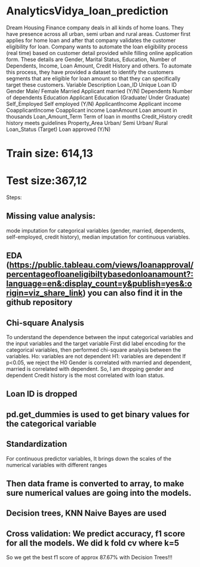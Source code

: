 # AnalyticsVidya_loan_prediction
Dream Housing Finance company deals in all kinds of home loans. They have presence across all urban, semi urban and rural areas. Customer first applies for home loan and after that company validates the customer eligibility for loan. Company wants to automate the loan eligibility process (real time) based on customer detail provided while filling online application form. These details are Gender, Marital Status, Education, Number of Dependents, Income, Loan Amount, Credit History and others. To automate this process, they have provided a dataset to identify the customers segments that are eligible for loan amount so that they can specifically target these customers. 
Variable	Description
Loan_ID	Unique Loan ID
Gender	Male/ Female
Married	Applicant married (Y/N)
Dependents	Number of dependents
Education	Applicant Education (Graduate/ Under Graduate)
Self_Employed	Self employed (Y/N)
ApplicantIncome	Applicant income
CoapplicantIncome	Coapplicant income
LoanAmount	Loan amount in thousands
Loan_Amount_Term	Term of loan in months
Credit_History	credit history meets guidelines
Property_Area	Urban/ Semi Urban/ Rural
Loan_Status	(Target) Loan approved (Y/N)

# Train size: 614,13
# Test size:367,12

Steps:
## Missing value analysis:
mode imputation for categorical variables (gender, married, dependents, self-employed, credit history), median imputation for continuous variables.
## EDA (https://public.tableau.com/views/loanapproval/percentageofloaneligibiltybasedonloanamount?:language=en&:display_count=y&publish=yes&:origin=viz_share_link) you can also find it in the github repository
## Chi-square Analysis
To understand the dependence between the input categorical variables and the input variables and the target variable
First did label encoding for the categorical variables, then performed chi-square analysis between the variables.
Ho: variables are not dependent
H1: variables are dependent
If p<0.05, we reject the H0
Gender is correlated with married and dependent, married is correlated with dependent. So, I am dropping gender and dependent
Credit history is the most correlated with loan status.
## Loan ID is dropped
## pd.get_dummies is used to get binary values for the categorical variable
## Standardization
For continuous predictor variables, It brings down the scales of the numerical variables with different ranges
## Then data frame is converted to array, to make sure numerical values are going into the models.
## Decision trees, KNN  Naive Bayes are used
## Cross validation: We predict accuracy, f1 score for all the models. We did k fold cv where k=5 
So we get the best f1 score of approx 87.67% with Decision Trees!!!

